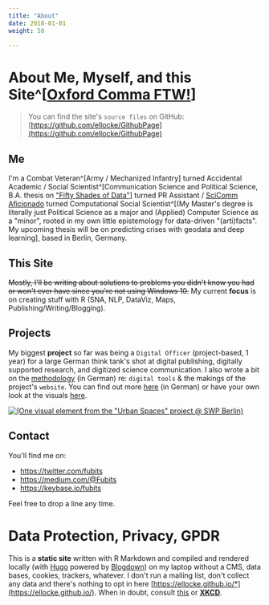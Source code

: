 ```yaml
---
title: "About"
date: 2018-01-01
weight: 50

---
```


# About Me, Myself, and this Site^[[Oxford Comma FTW!](https://www.ft.com/content/bdfb60aa-12ef-11e7-b0c1-37e417ee6c76)]

> You can find the site's `source files` on GitHub: [https://github.com/ellocke/GithubPage](https://github.com/ellocke/GithubPage)

## Me

I'm a Combat Veteran^[Army / Mechanized Infantry] turned Accidental Academic / Social Scientist^[Communication Science and Political Science, B.A. thesis on ["Fifty Shades of Data"](https://www.authorea.com/users/168476/articles/196592-fifty-shades-of-data-ba-thesis-eprint)] turned PR Assistant / [SciComm Aficionado](https://medium.com/@Fubits/urbane-r%C3%A4ume-proteste-weltpolitik-21f05d512cc4) turned Computational Social Scientist^[(My Master's degree is literally just Political Science as a major and (Applied) Computer Science as a "minor", rooted in my own little epistemology for data-driven "(arti)facts". My upcoming thesis will be on predicting crises with geodata and deep learning], based in Berlin, Germany.

## This Site

~~Mostly, I'll be writing about solutions to problems you didn't know you had or won't ever have since you're not using Windows 10.~~ My current **focus** is on creating stuff with R (SNA, NLP, DataViz, Maps, Publishing/Writing/Blogging).


## Projects
My biggest **project** so far was being a `Digital Officer` (project-based, 1 year) for a large German think tank's shot at digital publishing, digitally supported research, and digitized science communication. I also wrote a bit on the [methodology](https://projekt.swp-berlin.org/urbaneraeume/kapitel/zur-methode/#aufbau-konzept-und-tools-der-webseite) (in German) re: `digital tools` & the makings of the project's `website`. You can find out more [here](https://medium.com/@Fubits/urbane-r%C3%A4ume-proteste-weltpolitik-21f05d512cc4) (in German) or have your own look at the visuals [here](https://projekt.swp-berlin.org/urbaneraeume/kapitel/blacklivesmatter/#chronologie-blacklivesmatter).

<a href="https://projekt.swp-berlin.org/urbaneraeume/">![(**One visual element from the "Urban Spaces" project @ SWP Berlin)**](/img/about/urban_spaces_cover.jpeg "One visual element from the 'Urban Spaces' project @ SWP Berlin")</a>


## Contact
You'll find me on:

  + https://twitter.com/fubits
  + https://medium.com/@Fubits
  + https://keybase.io/fubits

Feel free to drop a line any time.

# Data Protection, Privacy, GPDR

This is a **static site** written with R Markdown and compiled and rendered locally (with [Hugo](https://gohugo.io/) powered by [Blogdown](https://github.com/rstudio/blogdown)) on my laptop without a CMS, data bases, cookies, trackers, whatever. I don't run a mailing list, don't collect any data and there's nothing to opt in here [https://ellocke.github.io/*](https://ellocke.github.io/). When in doubt, consult [this](https://discourse.gohugo.io/t/hugo-vs-the-general-data-protection-regulations-gdpr-in-eu-eea/11526) or [**XKCD**](https://www.explainxkcd.com/wiki/index.php/1998:_GDPR).
